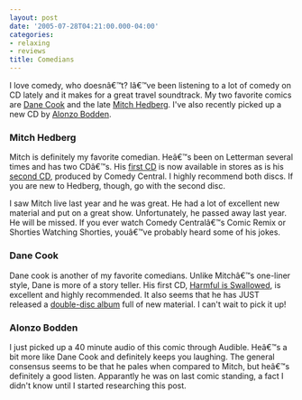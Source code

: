 ```yaml
---
layout: post
date: '2005-07-28T04:21:00.000-04:00'
categories:
- relaxing
- reviews
title: Comedians
---
```


I love comedy, who doesnâ€™t? Iâ€™ve been listening to a lot of comedy on CD lately and it makes for a great travel soundtrack. My two favorite comics are [Dane Cook](http://www.danecook.com/) and the late [Mitch Hedberg](http://www.mitchhedberg.net/). I've also recently picked up a new CD by [Alonzo Bodden](http://www.amazon.com/exec/obidos/ASIN/B00005A0BA/qid=1122553654/sr=2-1/ref=pd_bbs_b_2_1/102-9141661-0839330).

<h3>Mitch Hedberg</h3>

Mitch is definitely my favorite comedian. Heâ€™s been on Letterman several times and has two CDâ€™s. His [first CD](http://www.amazon.com/exec/obidos/tg/detail/-/B0000YTOQM/qid=1122553318/sr=8-2/ref=pd_bbs_2/102-9141661-0839330?v=glance&s=music&n=507846) is now available in stores as is his [second CD](http://www.amazon.com/exec/obidos/tg/detail/-/B0000DZ3HR/qid=1122553318/sr=8-1/ref=pd_bbs_1/102-9141661-0839330?v=glance&s=music&n=507846), produced by Comedy Central. I highly recommend both discs. If you are new to Hedberg, though, go with the second disc.

I saw Mitch live last year and he was great. He had a lot of excellent new material and put on a great show. Unfortunately, he passed away last year. He will be missed. If you ever watch Comedy Centralâ€™s Comic Remix or Shorties Watching Shorties, youâ€™ve probably heard some of his jokes.

<h3>Dane Cook</h3>

Dane cook is another of my favorite comedians. Unlike Mitchâ€™s one-liner style, Dane is more of a story teller. His first CD, [Harmful is Swallowed](http://www.amazon.com/exec/obidos/ASIN/B00009V7U2/qid=1122553515/sr=2-2/ref=pd_bbs_b_2_2/102-9141661-0839330), is excellent and highly recommended. It also seems that he has JUST released a [double-disc album](http://www.amazon.com/exec/obidos/ASIN/B00009V7U2/qid=1122553515/sr=2-2/ref=pd_bbs_b_2_2/102-9141661-0839330) full of new material. I can't wait to pick it up!

<h3>Alonzo Bodden</h3>

I just picked up a 40 minute audio of this comic through Audible. Heâ€™s a bit more like Dane Cook and definitely keeps you laughing. The general consensus seems to be that he pales when compared to Mitch, but heâ€™s definitely a good listen. Apparantly he was on last comic standing, a fact I didn't know until I started researching this post.